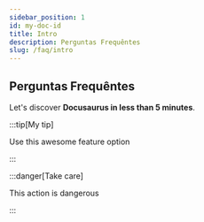 ```yaml
---
sidebar_position: 1
id: my-doc-id
title: Intro
description: Perguntas Frequêntes
slug: /faq/intro
---
```


## Perguntas Frequêntes

Let's discover **Docusaurus in less than 5 minutes**.

:::tip[My tip]

Use this awesome feature option

:::

:::danger[Take care]

This action is dangerous

:::
